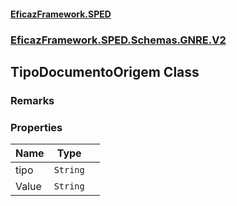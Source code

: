 #### [EficazFramework.SPED](EficazFrameworkSPED.md 'EficazFramework SPED')
### [EficazFramework.SPED.Schemas.GNRE.V2](EficazFramework.SPED.Schemas.GNRE.V2.md 'EficazFramework.SPED.Schemas.GNRE.V2')

## TipoDocumentoOrigem Class

### Remarks
### Properties

| Name | Type | |
| :--- | :---: | :--- |
| tipo | `String` |  |
| Value | `String` |  |
